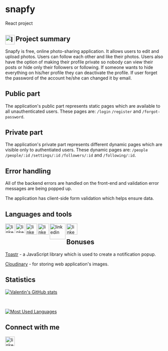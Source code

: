 # snapfy

React project

## Project summary <img align="left" alt="linkedin" width="30px" src="https://i.pinimg.com/originals/1b/37/a3/1b37a31607ae30bf0fd3cf73f6009447.png" />

Snapfy is free, online photo-sharing application. It allows users to edit and upload photos. Users can follow each other and like their photos. Users also have the option of making their profile private so nobody can view their posts or hide only their followers or following. If someone wants to hide everything on his/her profile they can deactivate the profile. If user forget the password of the account he/she can changed it by email.

## Public part

The application's public part represents static pages which are available to all unauthenticated users.
These pages are:  `/login` `/register` and `/forgot-password`.

## Private part

The application's private part represents different dynamic pages which are visible only to authentiated users.
These dynamic pages are: `/people` `/people/:id` `/settings/:id` `/followers/:id` and `/following/:id`.

## Error handling

All of the backend errors are handled on the front-end and validation error messages are being popped up.

The application has client-side form validation which helps ensure data.

## Languages and tools

[<img align="left" alt="linkedin" width="30px" src="https://www.pinclipart.com/picdir/middle/537-5374089_react-js-logo-clipart.png" />][react]
[<img align="left" alt="linkedin" width="30px" src="https://e7.pngegg.com/pngimages/410/100/png-clipart-web-development-html-responsive-web-design-logo-javascript-html-angle-web-design.png" />][html]
[<img align="left" alt="linkedin" width="35px" src="https://e7.pngegg.com/pngimages/893/87/png-clipart-web-development-html-cascading-style-sheets-css3-bootstrap-minimalist-resume-blue-angle.png" />][css]
[<img align="left" alt="linkedin" width="35px" src="https://w7.pngwing.com/pngs/359/1024/png-transparent-firebase-cloud-messaging-computer-icons-google-cloud-messaging-android-angle-triangle-computer-programming-thumbnail.png" />][firebase]
[<img align="left" alt="linkedin" width="50px" src="https://cdn.freebiesupply.com/logos/thumbs/2x/git-logo.png" />][git]
[<img align="left" alt="linkedin" width="35px" src="https://upload.wikimedia.org/wikipedia/commons/thumb/9/91/Octicons-mark-github.svg/2048px-Octicons-mark-github.svg.png" />][github]

<br/>

## Bonuses

[Toastr] - a JavaScript library which is used to create a notification popup.

[Cloudinary] - for storing web application's images.

## Statistics

[![Valentin's GitHub stats](https://github-readme-stats.vercel.app/api?username=vasilev02&show_icons=true)](https://github.com/vasilev02/snapfy)

<br/>

[![Most Used Languages](https://github-readme-stats.vercel.app/api/top-langs/?username=vasilev02)](https://github.com/vasilev02/snapfy)



## Connect with me

[<img align="left" alt="linkedin" width="30px" src="https://cdn.icon-icons.com/icons2/2429/PNG/512/linkedin_logo_icon_147268.png" />][linkedin]

[toastr]: https://www.npmjs.com/package/ngx-toastr
[cloudinary]: https://cloudinary.com
[linkedin]: https://www.linkedin.com/in/valentin-vasilev-849a8b1a6/
[react]: https://reactjs.org/
[html]: https://html.spec.whatwg.org/
[css]: https://developer.mozilla.org/en-US/docs/Web/CSS/Reference
[firebase]: https://firebase.google.com/
[git]: https://git-scm.com/
[github]: https://github.com/